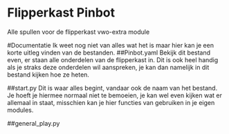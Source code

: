 Flipperkast Pinbot
==================
Alle spullen voor de flipperkast vwo-extra module

#Documentatie
Ik weet nog niet van alles wat het is maar hier kan je een korte uitleg
vinden van de bestanden.
##Pinbot.yaml
Bekijk dit bestand even, er staan alle onderdelen van de flipperkast in.
Dit is ook heel handig als je straks deze onderdelen wil aanspreken,
je kan dan namelijk in dit bestand kijken hoe ze heten.

##start.py
Dit is waar alles begint, vandaar ook de naam van het bestand.
Je hoeft je hiermee normaal niet te bemoeien, je kan wel even kijken
wat er allemaal in staat, misschien kan je hier functies van gebruiken
in je eigen modules.

##general_play.py